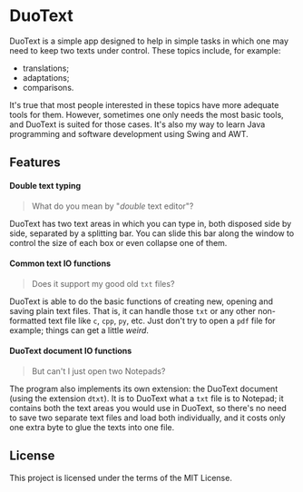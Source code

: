 # DuoText

DuoText is a simple app designed to help in simple tasks in
which one may need to keep two texts under control. These
topics include, for example:

- translations;
- adaptations;
- comparisons.

It's true that most people interested in these topics have
more adequate tools for them. However, sometimes one only
needs the most basic tools, and DuoText is suited for those
cases. It's also my way to learn Java programming and
software development using Swing and AWT.

## Features

#### Double text typing

> What do you mean by "*double* text editor"?

DuoText has two text areas in which you can type in, both
disposed side by side, separated by a splitting bar. You can
slide this bar along the window to control the size of each
box or even collapse one of them.

#### Common text IO functions

> Does it support my good old ```txt``` files?

DuoText is able to do the basic functions of creating new,
opening and saving plain text files. That is, it can handle
those ```txt``` or any other non-formatted text file like
```c```, ```cpp```, ```py```, etc. Just don't try to open a
```pdf``` file for example; things can get a little *weird*.

#### DuoText document IO functions

> But can't I just open two Notepads?

The program also implements its own extension: the DuoText
document (using the extension ```dtxt```). It is to DuoText
what a ```txt``` file is to Notepad; it contains both the
text areas you would use in DuoText, so there's no need to
save two separate text files and load both individually, and
it costs only one extra byte to glue the texts into one file.

## License

This project is licensed under the terms of the MIT License.